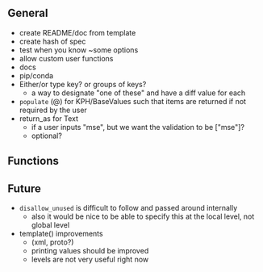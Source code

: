 General
-------
- create README/doc from template
- create hash of spec
- test when you know ~some options
- allow custom user functions
- docs
- pip/conda
- Either/or type key? or groups of keys?
    - a way to designate "one of these" and have a diff value for each
- `populate` (@) for KPH/BaseValues such that items are returned if not
  required by the user
- return_as for Text
    - if a user inputs "mse", but we want the validation to be ["mse"]?
    - optional?

Functions
---------


Future
------
- `disallow_unused` is difficult to follow and passed around internally
    - also it would be nice to be able to specify this at the local level, not
      global level
- template() improvements
    - (xml, proto?)
    - printing values should be improved
    - levels are not very useful right now